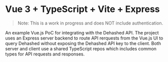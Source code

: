 # Vue 3 + TypeScript + Vite + Express

> Note: This is a work in progress and does NOT include authentication. 

An example Vue.js PoC for integrating with the Dehashed API. The project uses an Express server backend to route API rerquests from the Vue.js UI to query Dehashed without exposing the Dehashed API key to the client. Both server and client use a shared TypeScript repos which includes common types for API requests and responses.
